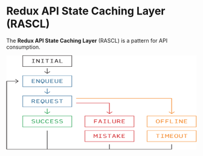# Redux API State Caching Layer (RASCL)

The **Redux API State Caching Layer** (RASCL) is a pattern for API consumption.



<img src="docs/RASCL%20State%20Diagram.svg" alt="RASCL State Diagram" style="height: 250px; width: 100%" />
